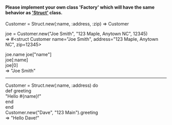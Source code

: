 #### Please implement your own class 'Factory' which will have the same behavior as ['Struct'](http://ruby-doc.org/core-2.0.0/Struct.html) class.

Customer = Struct.new(:name, :address, :zip)
=> Customer
 
joe = Customer.new("Joe Smith", "123 Maple, Anytown NC", 12345) <br />
=> #\<struct Customer name="Joe Smith", address="123 Maple, Anytown NC", zip=12345>
 
joe.name
joe["name"]<br />
joe[:name]<br />
joe[0]  <br />
=> "Joe Smith"

-----------

Customer = Struct.new(:name, :address) do  <br />
   def greeting <br />
     "Hello #{name}!" <br />
   end <br />
end <br />
Customer.new("Dave", "123 Main").greeting <br />
=> "Hello Dave!"
